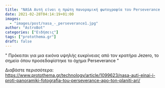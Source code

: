 ```yaml
---
title: "NASA Αυτή είναι η πρώτη πανοραμική φωτογραφία του Perseverance από τον πλανήτη Άρη"
date: 2021-02-28T04:14:19+01:00
images:
  - "images/post/nasa_-_perseverance1.jpg"
author: "AstroBot"
categories: ["Ειδήσεις"]
tags: ["protothema.gr"]
draft: false
---
```


" Πρόκειται για μια εικόνα υψηλής ευκρίνειας από τον κρατήρα Jezero, το σημείο όπου προσεδαφίστηκε το όχημα Perseverance "

Διαβάστε περισσότερα: https://www.protothema.gr/technology/article/1099623/nasa-auti-einai-i-proti-panoramiki-fotografia-tou-perseverance-apo-ton-planiti-ari/
